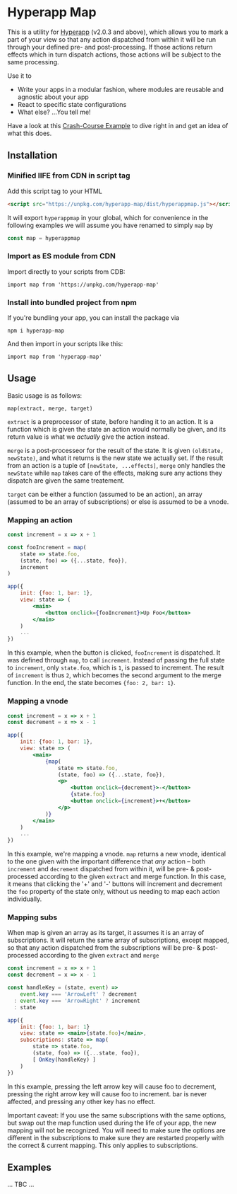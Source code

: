 # Hyperapp Map

This is a utility for [Hyperapp](https://hyperapp.dev) (v2.0.3 and above), which allows you to mark a part of your view so that any action dispatched from within it will be run through your defined pre- and post-processing. If those actions return effects which in turn dispatch actions, those actions will be subject to the same processing.

Use it to
- Write your apps in a modular fashion, where modules are reusable and agnostic about your app
- React to specific state configurations
- What else? ...You tell me!

Have a look at this [Crash-Course Example](https://codepen.io/zaceno/pen/ExxdzJZ?editors=0011) to dive right in and get an idea of what this does.


## Installation ##

### Minified IIFE from CDN in script tag ###

Add this script tag to your HTML

```html
<script src="https://unpkg.com/hyperapp-map/dist/hyperappmap.js"></script>
```

It will export `hyperappmap` in your global, which for convenience in the following
examples we will assume you have renamed to simply `map` by

```js
const map = hyperappmap
```

### Import as ES module from CDN ###

Import directly to your scripts from CDB:

```
import map from 'https://unpkg.com/hyperapp-map'
```

### Install into bundled project from npm

If you're bundling your app, you can install the package via

```
npm i hyperapp-map
```

And then import in your scripts like this:

```
import map from 'hyperapp-map'
```

## Usage ##

Basic usage is as follows:

```
map(extract, merge, target)
```

`extract` is a preprocessor of state, before handing it to an action. It is a function which is given the state an action would normally be given, and its return value is what we _actually_  give the action instead.

`merge` is a post-processeor for the result of the state. It is given `(oldState, newState)`, and what it returns is the new state we actually set. If the result from an action is a tuple of `[newState, ...effects]`, `merge` only handles the `newState` while `map` takes care of the effects, making sure any actions they dispatch are given the same treatement.

`target` can be either a function (assumed to be an action), an array (assumed to be an array of subscriptions) or else is assumed to be a vnode. 

### Mapping an action ###

```jsx
const increment = x => x + 1

const fooIncrement = map(
    state => state.foo,
    (state, foo) => ({...state, foo}),
    increment
)

app({
    init: {foo: 1, bar: 1},
    view: state => (
        <main>
            <button onclick={fooIncrement}>Up Foo</button>
        </main>
    )
    ...
})
```    

In this example, when the button is clicked, `fooIncrement` is dispatched. It was defined through `map`, to call `increment`. Instead of passing the full state to `increment`, only `state.foo`, which is `1`, is passed to increment. The result of `increment` is thus `2`, which becomes the second argument to the merge function. In the end, the state becomes `{foo: 2, bar: 1}`.

### Mapping a vnode

```jsx
const increment = x => x + 1
const decrement = x => x - 1

app({
    init: {foo: 1, bar: 1},
    view: state => (
        <main>
            {map(
                state => state.foo,
                (state, foo) => ({...state, foo}),
                <p>
                    <button onclick={decrement}>-</button>
                    {state.foo}
                    <button onclick={increment}>+</button>
                </p>
            )}
        </main>
    )
    ...
})
```

In this example, we're mapping a vnode. `map` returns a new vnode, identical to the one given with the important difference that _any_ action – both `increment` and `decrement` dispatched from within it, will be pre- & post-processed according to the given `extract` and merge function. In this case, it means that clicking the '+' and '-' buttons will increment and decrement the `foo` property of the state only, without us needing to map each action individually.

### Mapping subs ###

When map is given an array as its target, it assumes it is an array of subscriptions. It will return the same array of subscriptions, except mapped, so that any action dispatched from the subscriptions will be pre- & post-processed according to the given `extract` and `merge`

```jsx
const increment = x => x + 1
const decrement = x => x - 1

const handleKey = (state, event) =>
    event.key === 'ArrowLeft' ? decrement
  : event.key === 'ArrowRight' ? increment
  : state 

app({
    init: {foo: 1, bar: 1}
    view: state => <main>{state.foo}</main>,
    subscriptions: state => map(
        state => state.foo,
        (state, foo) => ({...state, foo}),
        [ OnKey(handleKey) ]
    )
})
```

In this example, pressing the left arrow key will cause foo to decrement, pressing the right arrow key will cause foo to increment. bar is never affected, and pressing any other key has no effect.

Important caveat: If you use the same subscriptions with the same options, but swap out the map function used during the life of your app, the new mapping will not be recognized. You will need to make sure the options are different in the subscriptions to make sure they are restarted properly with the correct & current mapping. This only applies to subscriptions.


## Examples ##


... TBC ...



